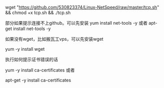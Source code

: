 wget "https://github.com/530823374/Linux-NetSpeed/raw/master/tcp.sh" && chmod +x tcp.sh && ./tcp.sh

部分如果提示连接不上github。可以先安装
yum install net-tools -y  或者 apt-get install net-tools -y

如果没有wget，比如搬瓦工vps，可以先安装wget

yum -y install wget

执行如何提示证书错误的话

yum -y install ca-certificates
或者

apt-get -y install ca-certificates
